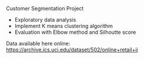 Customer Segmentation Project
- Exploratory data analysis
- Implement K means clustering algorithm
- Evaluation with Elbow method and Silhoutte score

Data available here online: https://archive.ics.uci.edu/dataset/502/online+retail+ii

